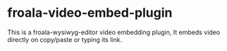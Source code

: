 # froala-video-embed-plugin
This is a froala-wysiwyg-editor video embedding plugin, It embeds video directly on copy/paste or typing its link.
